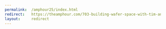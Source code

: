 ```yaml
---
permalink:  /amphour25/index.html
redirect:   https://theamphour.com/703-building-wafer-space-with-tim-ansell/
layout:     redirect
---
```

